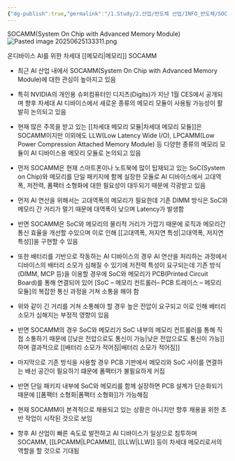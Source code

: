 ```yaml
---
{"dg-publish":true,"permalink":"/1.Study/2.산업/반도체 산업/INFO_반도체/SOCAMM/","created":"2025-02-21T16:55:08.560+09:00","updated":"2025-06-25T13:33:16.479+09:00"}
---
```



SOCAMM(System On Chip with Advanced Memory Module)![Pasted image 20250625133311.png](/img/user/attachments/Pasted%20image%2020250625133311.png)

온디바이스 AI를 위한 차세대 [[메모리\|메모리]] SOCAMM

- 최근 AI 산업 내에서 SOCAMM(System On Chip with Advanced Memory Module)에 대한 관심이 높아지고 있음
  
- 특히 NVIDIA의 개인용 슈퍼컴퓨터인 디지츠(Digits)가 지난 1월 CES에서 공개되며 향후 차세대 AI 디바이스에서 새로운 종류의 메모리 모듈이 사용될 가능성이 활발히 논의되고 있음
  
- 현재 많은 주목을 받고 있는 [[차세대 메모리 모듈\|차세대 메모리 모듈]]은 SOCAMM이지만 이외에도 LLW(Low Latency Wide I/O), LPCAMM(Low Power Compression Attached Memory Module) 등 다양한 종류의 메모리 모듈이 AI 디바이스용 메모리 모듈로 논의되고 있음
  
- 먼저 SOCAMM은 현재 스마트폰이나 노트북에 많이 탑재되고 있는 SoC(System on Chip)와 메모리를 단일 패키지에 함께 실장한 모듈로 AI 디바이스에서 고대역폭, 저전력, 폼팩터 소형화에 대한 필요성이 대두되기 때문에 각광받고 있음
  
- 먼저 AI 연산을 위해서는 고대역폭의 메모리가 필요한데 기존 DIMM 방식은 SoC와 메모리 간 거리가 멀기 때문에 대역폭이 낮으며 Latency가 발생함
  
- 반면 SOCAMM은 SoC와 메모리의 물리적 거리가 가깝기 때문에 로직과 메모리간 통신 효율을 개선할 수있으며 이로 인해 [[고대역폭, 저지연 특성\|고대역폭, 저지연 특성]]을 구현할 수 있음
  
- 또한 배터리를 기반으로 작동하는 AI 디바이스의 경우 AI 연산을 처리하는 과정에서 디바이스의 배터리 소모가 심해질 수 있기에 저전력 특성이 요구되는데 기존 방식(DIMM, MCP 등)을 이용할 경우에 SoC와 메모리가 PCB(Printed Circuit Board)를 통해 연결되어 있어 [SoC – 메모리 컨트롤러– PCB 트레이스 – 메모리 모듈]의 복잡한 통신 과정을 거쳐 소통을 해야 함
  
- 위와 같이 긴 거리를 거쳐 소통해야 할 경우 높은 전압이 요구되고 이로 인해 배터리 소모가 심해지는 부정적 영향이 있음
  
- 반면 SOCAMM의 경우 SoC와 메모리가 SoC 내부의 메모리 컨트롤러를 통해 직접 소통하기 때문에 [[낮은 전압으로도 통신이 가능\|낮은 전압으로도 통신이 가능]]하며 결과적으로 [[배터리 소모가 적어짐\|배터리 소모가 적어짐]]
  
- 마지막으로 기존 방식을 사용할 경우 PCB 기판에서 메모리와 SoC 사이를 연결하는 배선 공간이 필요하기 떄문에 폼팩터가 불필요하게 커짐
  
- 반면 단일 패키지 내부에 SoC와 메모리를 함께 실장하면 PCB 설계가 단순화되기 때문에 [[폼팩터 소형화\|폼팩터 소형화]]가 가능해짐
  
- 현재 SOCAMM이 본격적으로 채용되고 있는 상황은 아니지만 향후 채용을 위한 초반 작업이 시작된 것으로 보임
  
- 향후 AI 산업이 빠른 속도로 발전하고 AI 디바이스가 일상으로 침투하며 SOCAMM, [[LPCAMM\|LPCAMM]], [[LLW\|LLW]] 등이 차세대 메모리로서의 역할을 할 것으로 기대됨